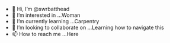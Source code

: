 - 👋 Hi, I’m @swrbatthead
- 👀 I’m interested in ...Woman
- 🌱 I’m currently learning ...Carpentry
- 💞️ I’m looking to collaborate on ...Learning how to navigate this
- 📫 How to reach me ...Here

<!---
swrbatthead/swrbatthead is a ✨ special ✨ repository because its `README.md` (this file) appears on your GitHub profile.
You can click the Preview link to take a look at your changes.
--->
